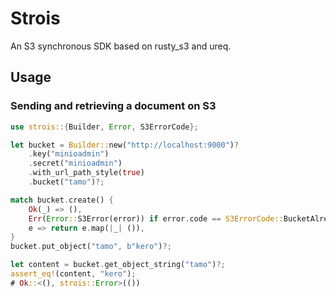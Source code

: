 Strois
======

An S3 synchronous SDK based on rusty_s3 and ureq.

## Usage

### Sending and retrieving a document on S3

```rust
use strois::{Builder, Error, S3ErrorCode};

let bucket = Builder::new("http://localhost:9000")?
    .key("minioadmin")
    .secret("minioadmin")
    .with_url_path_style(true)
    .bucket("tamo")?;

match bucket.create() {
    Ok(_) => (),
    Err(Error::S3Error(error)) if error.code == S3ErrorCode::BucketAlreadyExists || error.code == S3ErrorCode::BucketAlreadyOwnedByYou => (),
    e => return e.map(|_| ()),
}
bucket.put_object("tamo", b"kero")?;

let content = bucket.get_object_string("tamo")?;
assert_eq!(content, "kero");
# Ok::<(), strois::Error>(())
```
